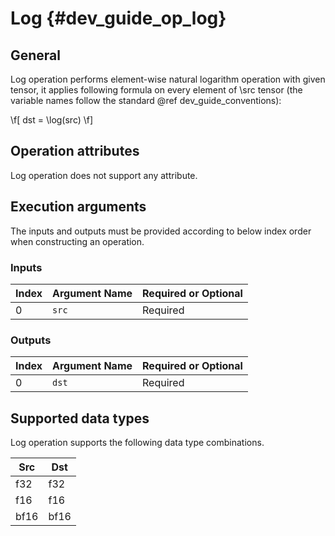 # Log {#dev_guide_op_log}

## General

Log operation performs element-wise natural logarithm operation with given 
tensor, it applies following formula on every element of \src tensor (the 
variable names follow the standard @ref dev_guide_conventions):

\f[ dst = \log(src) \f]

## Operation attributes

Log operation does not support any attribute.

## Execution arguments

The inputs and outputs must be provided according to below index order when
constructing an operation.

### Inputs

Index | Argument Name | Required or Optional
-- | -- | --
0 | `src` | Required

### Outputs

Index | Argument Name | Required or Optional
-- | -- | --
0 | `dst` | Required

## Supported data types

Log operation supports the following data type combinations.

Src | Dst
-- | --
f32 | f32
f16 | f16
bf16 | bf16